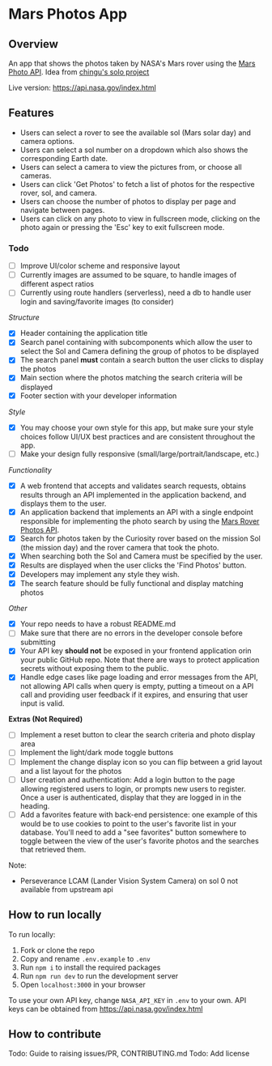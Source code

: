 # Mars Photos App

## Overview

An app that shows the photos taken by NASA's Mars rover using the [Mars Photo API](https://github.com/corincerami/mars-photo-api). Idea from [chingu's solo project](https://github.com/chingu-voyages/soloproject-tier3-mars-photos)

Live version: https://api.nasa.gov/index.html

## Features

- Users can select a rover to see the available sol (Mars solar day) and camera options.
- Users can select a sol number on a dropdown which also shows the corresponding Earth date.
- Users can select a camera to view the pictures from, or choose all cameras.
- Users can click 'Get Photos' to fetch a list of photos for the respective rover, sol, and camera.
- Users can choose the number of photos to display per page and navigate between pages.
- Users can click on any photo to view in fullscreen mode, clicking on the photo again or pressing the 'Esc' key to exit fullscreen mode.

### Todo

- [ ] Improve UI/color scheme and responsive layout
- [ ] Currently images are assumed to be square, to handle images of different aspect ratios
- [ ] Currently using route handlers (serverless), need a db to handle user login and saving/favorite images (to consider)

_Structure_

- [x] Header containing the application title
- [x] Search panel containing with subcomponents which allow the user to select the Sol and Camera defining the group of photos to be displayed
- [x] The search panel **must** contain a search button the user clicks to
      display the photos
- [x] Main section where the photos matching the search criteria will be displayed
- [x] Footer section with your developer information

_Style_

- [x] You may choose your own style for this app, but make sure your style choices follow UI/UX best practices and are consistent throughout the app.
- [ ] Make your design fully responsive (small/large/portrait/landscape, etc.)

_Functionality_

- [x] A web frontend that accepts and validates search requests, obtains results through an API implemented in the application backend, and displays them to the user.
- [x] An application backend that implements an API with a single endpoint responsible for implementing the photo search by using the [Mars Rover Photos API](https://api.nasa.gov/api.html#SSC).
- [x] Search for photos taken by the Curiosity rover based on the mission Sol (the mission day) and the rover camera that took the photo.
- [x] When searching both the Sol and Camera must be specified by the user.
- [x] Results are displayed when the user clicks the 'Find Photos' button.
- [x] Developers may implement any style they wish.
- [x] The search feature should be fully functional and display matching photos

_Other_

- [x] Your repo needs to have a robust README.md
- [ ] Make sure that there are no errors in the developer console before submitting
- [x] Your API key **should not** be exposed in your frontend application orin your public GitHub repo. Note that there are ways to protect application secrets without exposing them to the public.
- [x] Handle edge cases like page loading and error messages from the API, not allowing API calls when query is empty, putting a timeout on a API call and providing user feedback if it expires, and ensuring that user input is valid.

**Extras (Not Required)**

- [ ] Implement a reset button to clear the search criteria and photo display area
- [ ] Implement the light/dark mode toggle buttons
- [ ] Implement the change display icon so you can flip between a grid layout and a list layout for the photos
- [ ] User creation and authentication: Add a login button to the page allowing registered users to login, or prompts new users to register. Once a user is authenticated, display that they are logged in in the heading.
- [ ] Add a favorites feature with back-end persistence: one example of this would be to use cookies to point to the user's favorite list in your database. You'll need to add a "see favorites" button somewhere to toggle between the view of the user's favorite photos and the searches that retrieved them.

Note:

- Perseverance LCAM (Lander Vision System Camera) on sol 0 not available from upstream api

## How to run locally

To run locally:

1. Fork or clone the repo
2. Copy and rename `.env.example` to `.env`
3. Run `npm i` to install the required packages
4. Run `npm run dev` to run the development server
5. Open `localhost:3000` in your browser

To use your own API key, change `NASA_API_KEY` in `.env` to your own. API keys can be obtained from https://api.nasa.gov/index.html

## How to contribute

Todo: Guide to raising issues/PR, CONTRIBUTING.md
Todo: Add license
